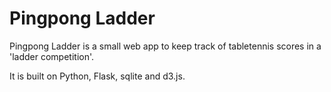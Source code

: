 Pingpong Ladder
===============

Pingpong Ladder is a small web app to keep track of tabletennis scores in a 'ladder competition'.

It is built on Python, Flask, sqlite and d3.js.
